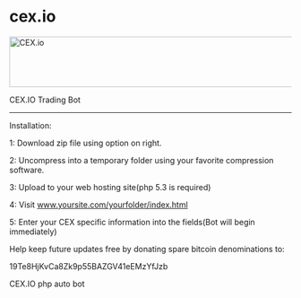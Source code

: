 cex.io
======

<a href="https://cex.io/r/0/HikeNH/0/" title="CEX.io - Bitcoin Commodity Exchange" target="_blank"><img src="http://cex.io/img/b/728x90.jpg" width="728" height="90" border="0" alt="CEX.io"></a>

CEX.IO
Trading Bot
________________________
Installation:

1: Download zip file using option on right.

2: Uncompress into a temporary folder using your favorite compression software.

3: Upload to your web hosting site(php 5.3 is required)

4: Visit www.yoursite.com/yourfolder/index.html

5: Enter your CEX specific information into the fields(Bot will begin immediately)


Help keep future updates free by donating spare bitcoin denominations to:

19Te8HjKvCa8Zk9p55BAZGV41eEMzYfJzb


CEX.IO php auto bot

